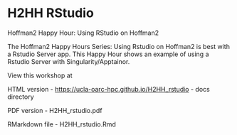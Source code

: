 # H2HH RStudio

Hoffman2 Happy Hour: Using RStudio on Hoffman2

The Hoffman2 Happy Hours Series: Using Rstudio on Hoffman2 is best with a Rstudio Server app. This Happy Hour shows an example of using a Rstudio Server with Singularity/Apptainor.

View this workshop at

HTML version - https://ucla-oarc-hpc.github.io/H2HH_rstudio - docs directory

PDF version - H2HH_rstudio.pdf

RMarkdown file - H2HH_rstudio.Rmd


